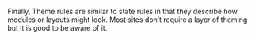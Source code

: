 Finally, Theme rules are similar to state rules in that they 
describe how modules or layouts might look. 
Most sites don’t require a layer of theming but it is good to be aware of it.